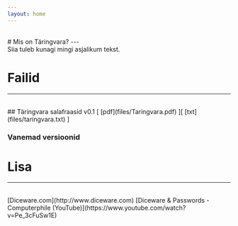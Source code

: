 ```yaml
---
layout: home
---
```

<br/>
# Mis on Täringvara?  
---
<br/>
Siia tuleb kunagi mingi asjalikum tekst.


# Failid
---
<br/>
## Täringvara salafraasid v0.1 [ [pdf](files/Taringvara.pdf) ][ [txt](files/taringvara.txt) ]

### Vanemad versioonid

# Lisa

---
<br/>
[Diceware.com](http://www.diceware.com)  
[Diceware & Passwords - Computerphile (YouTube)](https://www.youtube.com/watch?v=Pe_3cFuSw1E)
